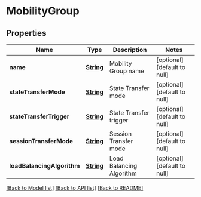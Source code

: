 # MobilityGroup
## Properties

Name | Type | Description | Notes
------------ | ------------- | ------------- | -------------
**name** | [**String**](string.md) | Mobility Group name | [optional] [default to null]
**stateTransferMode** | [**String**](string.md) | State Transfer mode | [optional] [default to null]
**stateTransferTrigger** | [**String**](string.md) | State Transfer trigger | [optional] [default to null]
**sessionTransferMode** | [**String**](string.md) | Session Transfer mode | [optional] [default to null]
**loadBalancingAlgorithm** | [**String**](string.md) | Load Balancing Algorithm | [optional] [default to null]

[[Back to Model list]](../README.md#documentation-for-models) [[Back to API list]](../README.md#documentation-for-api-endpoints) [[Back to README]](../README.md)


